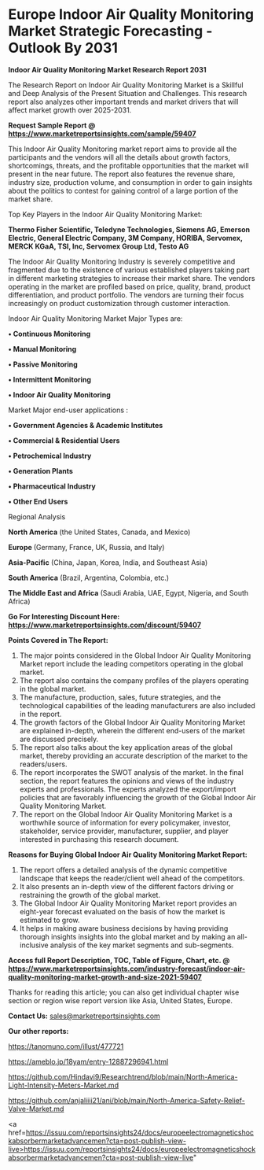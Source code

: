 # Europe Indoor Air Quality Monitoring Market Strategic Forecasting - Outlook By 2031

<strong>Indoor Air Quality Monitoring Market Research Report 2031</strong>

The Research Report on Indoor Air Quality Monitoring Market is a Skillful and Deep Analysis of the Present Situation and Challenges. This research report also analyzes other important trends and market drivers that will affect market growth over 2025-2031.

<strong>Request Sample Report @ <a href=https://www.marketreportsinsights.com/sample/59407>https://www.marketreportsinsights.com/sample/59407</a></strong>

This Indoor Air Quality Monitoring market report aims to provide all the participants and the vendors will all the details about growth factors, shortcomings, threats, and the profitable opportunities that the market will present in the near future. The report also features the revenue share, industry size, production volume, and consumption in order to gain insights about the politics to contest for gaining control of a large portion of the market share.

Top Key Players in the Indoor Air Quality Monitoring Market:

<strong>Thermo Fisher Scientific, Teledyne Technologies, Siemens AG, Emerson Electric, General Electric Company, 3M Company, HORIBA, Servomex, MERCK KGaA, TSI, Inc, Servomex Group Ltd, Testo AG</strong>

The Indoor Air Quality Monitoring Industry is severely competitive and fragmented due to the existence of various established players taking part in different marketing strategies to increase their market share. The vendors operating in the market are profiled based on price, quality, brand, product differentiation, and product portfolio. The vendors are turning their focus increasingly on product customization through customer interaction.

Indoor Air Quality Monitoring Market Major Types are:

<strong>• Continuous Monitoring

• Manual Monitoring

• Passive Monitoring

• Intermittent Monitoring

• Indoor Air Quality Monitoring</strong>

Market Major end-user applications :

<strong>• Government Agencies & Academic Institutes

• Commercial & Residential Users

• Petrochemical Industry

• Generation Plants

• Pharmaceutical Industry

• Other End Users</strong>

Regional Analysis

</u><strong><b>North America</b></strong> (the United States, Canada, and Mexico)

<strong><b>Europe </b></strong>(Germany, France, UK, Russia, and Italy)

<strong><b>Asia-Pacific</b></strong> (China, Japan, Korea, India, and Southeast Asia)

<strong><b>South America</b></strong> (Brazil, Argentina, Colombia, etc.)

<strong><b>The Middle East and Africa</b></strong> (Saudi Arabia, UAE, Egypt, Nigeria, and South Africa)

<strong>Go For Interesting Discount Here: <a href=https://www.marketreportsinsights.com/discount/59407>https://www.marketreportsinsights.com/discount/59407</a></strong>

<strong>Points Covered in The Report:</strong>
<ol>
  <li>The major points considered in the Global Indoor Air Quality Monitoring Market report include the leading competitors operating in the global market.</li>
  <li>The report also contains the company profiles of the players operating in the global market.</li>
  <li>The manufacture, production, sales, future strategies, and the technological capabilities of the leading manufacturers are also included in the report.</li>
  <li>The growth factors of the Global Indoor Air Quality Monitoring Market are explained in-depth, wherein the different end-users of the market are discussed precisely.</li>
  <li>The report also talks about the key application areas of the global market, thereby providing an accurate description of the market to the readers/users.</li>
  <li>The report incorporates the SWOT analysis of the market. In the final section, the report features the opinions and views of the industry experts and professionals. The experts analyzed the export/import policies that are favorably influencing the growth of the Global Indoor Air Quality Monitoring Market.</li>
  <li>The report on the Global Indoor Air Quality Monitoring Market is a worthwhile source of information for every policymaker, investor, stakeholder, service provider, manufacturer, supplier, and player interested in purchasing this research document.</li>
</ol>
<strong>Reasons for Buying Global Indoor Air Quality Monitoring Market Report:</strong>

<ol>
  <li>The report offers a detailed analysis of the dynamic competitive landscape that keeps the reader/client well ahead of the competitors.</li>
  <li>It also presents an in-depth view of the different factors driving or restraining the growth of the global market.</li>
  <li>The Global Indoor Air Quality Monitoring Market report provides an eight-year forecast evaluated on the basis of how the market is estimated to grow.</li>
  <li>It helps in making aware business decisions by having providing thorough insights insights into the global market and by making an all-inclusive analysis of the key market segments and sub-segments.</li>
</ol>
<strong>Access full Report Description, TOC, Table of Figure, Chart, etc. @ <a href=https://www.marketreportsinsights.com/industry-forecast/indoor-air-quality-monitoring-market-growth-and-size-2021-59407>https://www.marketreportsinsights.com/industry-forecast/indoor-air-quality-monitoring-market-growth-and-size-2021-59407</a></strong>


Thanks for reading this article; you can also get individual chapter wise section or region wise report version like Asia, United States, Europe.

<strong>Contact Us:</strong>
sales@marketreportsinsights.com

<strong>Our other reports:</strong>

<a href=https://tanomuno.com/illust/477721>https://tanomuno.com/illust/477721</a>

<a href=https://ameblo.jp/18yam/entry-12887296941.html>https://ameblo.jp/18yam/entry-12887296941.html</a>

<a href=https://github.com/Hindavi9/Researchtrend/blob/main/North-America-Light-Intensity-Meters-Market.md>https://github.com/Hindavi9/Researchtrend/blob/main/North-America-Light-Intensity-Meters-Market.md</a>

<a href=https://github.com/anjaliiii21/ani/blob/main/North-America-Safety-Relief-Valve-Market.md>https://github.com/anjaliiii21/ani/blob/main/North-America-Safety-Relief-Valve-Market.md</a>

<a href=https://issuu.com/reportsinsights24/docs/europeelectromagneticshockabsorbermarketadvancemen?cta=post-publish-view-live>https://issuu.com/reportsinsights24/docs/europeelectromagneticshockabsorbermarketadvancemen?cta=post-publish-view-live</a>"
